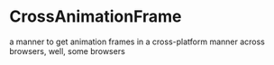# CrossAnimationFrame
a manner to get animation frames in a cross-platform manner across browsers, well, some browsers
